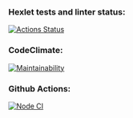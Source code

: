 ### Hexlet tests and linter status:
[![Actions Status](https://github.com/SergeevaEA/frontend-project-11/workflows/hexlet-check/badge.svg)](https://github.com/SergeevaEA/frontend-project-11/actions)

### CodeClimate:
[![Maintainability](https://api.codeclimate.com/v1/badges/4be5cac3adae3082edb2/maintainability)](https://codeclimate.com/github/SergeevaEA/frontend-project-11/maintainability)

### Github Actions:
[![Node CI](https://github.com/SergeevaEA/frontend-project-11/actions/workflows/main.yml/badge.svg)](https://github.com/SergeevaEA/frontend-project-11/actions/workflows/main.yml)